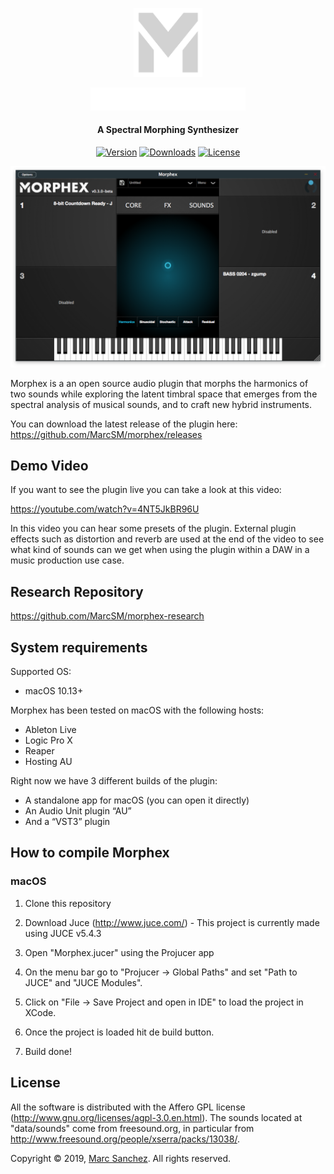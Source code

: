 <p align="center"><img width="110" height="110" src="https://github.com/MarcSM/morphex/blob/master/Assets/Images/Logos/morphex_logo.png?raw=true"></p>

<p align="center"><img width="248" src="https://github.com/MarcSM/morphex/blob/master/Assets/Images/Logos/morphex_long_logo.svg?raw=true"></p>

<h4 align="center">A Spectral Morphing Synthesizer</h4>

<p align="center">
  <a href="https://github.com/MarcSM/morphex/releases"><img src="https://img.shields.io/github/release/MarcSM/morphex.svg" alt="Version"></a>
  <a href="https://github.com/MarcSM/morphex/releases"><img src="https://img.shields.io/github/downloads/MarcSM/morphex/total.svg" alt="Downloads"></a>
  <a href="https://www.gnu.org/licenses/agpl-3.0"><img src="https://img.shields.io/badge/License-AGPL%20v3-blue.svg" alt="License"></a>
</p>

<p align="center">
  <a href="https://github.com/MarcSM/morphex"><img src="https://github.com/MarcSM/morphex/blob/master/Assets/Images/GUI/current_version.png?raw=true" alt="Morphex GUI"></a>
</p>

Morphex is a an open source audio plugin that morphs the harmonics of two sounds while exploring the latent timbral space that emerges from the spectral analysis of musical sounds, and to craft new hybrid instruments. 

You can download the latest release of the plugin here: https://github.com/MarcSM/morphex/releases

## Demo Video

If you want to see the plugin live you can take a look at this video:

https://youtube.com/watch?v=4NT5JkBR96U

In this video you can hear some presets of the plugin. External plugin effects such as distortion and reverb are used at the end of the video to see what kind of sounds can we get when using the plugin within a DAW in a music production use case.

## Research Repository

https://github.com/MarcSM/morphex-research

## System requirements

Supported OS:

- macOS 10.13+

Morphex has been tested on macOS with the following hosts:

- Ableton Live
- Logic Pro X
- Reaper
- Hosting AU

Right now we have 3 different builds of the plugin:

- A standalone app for macOS (you can open it directly)
- An Audio Unit plugin “AU”
- And a “VST3” plugin

## How to compile Morphex

### macOS

1. Clone this repository

2. Download Juce (http://www.juce.com/) - This project is currently made using JUCE v5.4.3

3. Open "Morphex.jucer" using the Projucer app

4. On the menu bar go to "Projucer -> Global Paths" and set "Path to JUCE" and "JUCE Modules".

5. Click on "File -> Save Project and open in IDE" to load the project in XCode. 

6. Once the project is loaded hit de build button.

7. Build done!

## License

All the software is distributed with the Affero GPL license (http://www.gnu.org/licenses/agpl-3.0.en.html). The sounds located at "data/sounds" come from freesound.org, in particular from http://www.freesound.org/people/xserra/packs/13038/.

Copyright © 2019, [Marc Sanchez](https://github.com/MarcSM).
All rights reserved.
